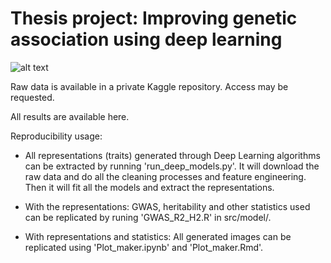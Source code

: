 # Thesis project: Improving genetic association using deep learning
![alt text](https://github.com/neggor/improving-genetic-association-using-deep-learning/blob/main/images/Other/Introductory_plot.png)

Raw data is available in a private Kaggle repository. Access may be requested.

All results are available here.

Reproducibility usage:

- All representations (traits) generated through Deep Learning algorithms can be extracted by running 'run_deep_models.py'. It will download the raw data and do all the cleaning processes and feature engineering. Then it will fit all the models and extract the representations.

- With the representations: GWAS, heritability and other statistics used can be replicated by runing 'GWAS_R2_H2.R' in src/model/.

- With representations and statistics: All generated images can be replicated using 'Plot_maker.ipynb' and 'Plot_maker.Rmd'.
